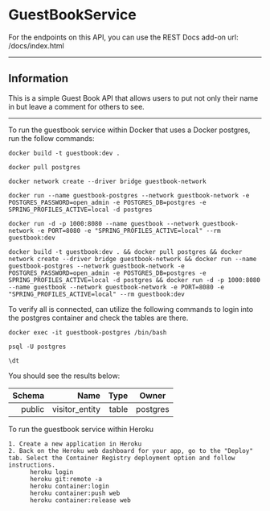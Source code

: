 <h1>GuestBookService</h1>


For the endpoints on this API, you can use the REST Docs add-on url: /docs/index.html

---

<h2>Information</h2>

This is a simple Guest Book API that allows users to put not only their name in but leave a comment for others to see.

---

To run the guestbook service within Docker that uses a Docker postgres, run the follow commands:

```
docker build -t guestbook:dev .

docker pull postgres

docker network create --driver bridge guestbook-network

docker run --name guestbook-postgres --network guestbook-network -e POSTGRES_PASSWORD=open_admin -e POSTGRES_DB=postgres -e SPRING_PROFILES_ACTIVE=local -d postgres

docker run -d -p 1000:8080 --name guestbook --network guestbook-network -e PORT=8080 -e "SPRING_PROFILES_ACTIVE=local" --rm guestbook:dev
```

```
docker build -t guestbook:dev . && docker pull postgres && docker network create --driver bridge guestbook-network && docker run --name guestbook-postgres --network guestbook-network -e POSTGRES_PASSWORD=open_admin -e POSTGRES_DB=postgres -e SPRING_PROFILES_ACTIVE=local -d postgres && docker run -d -p 1000:8080 --name guestbook --network guestbook-network -e PORT=8080 -e "SPRING_PROFILES_ACTIVE=local" --rm guestbook:dev 

```

To verify all is connected, can utilize the following commands to login into the postgres container and check the tables are there.

```
docker exec -it guestbook-postgres /bin/bash

psql -U postgres

\dt

```

You should see the results below:

 Schema |      Name      | Type  |  Owner   
--------:|----------------:|-------:|----------
 public | visitor_entity | table | postgres

To run the guestbook service within Heroku
```
1. Create a new application in Heroku
2. Back on the Heroku web dashboard for your app, go to the "Deploy" tab. Select the Container Registry deployment option and follow instructions.
      heroku login
      heroku git:remote -a
      heroku container:login
      heroku container:push web
      heroku container:release web
```